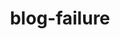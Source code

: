 ---
layout: blog-by-tag
title: blog-failure
permalink: blog/tag/failure/
colour:
category: failure
---